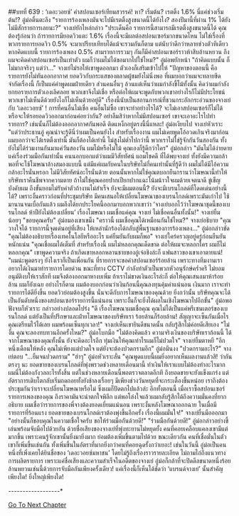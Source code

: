 ##บทที่ 639 : ‘เดอะวอยซ์’ ค่าสปอนเซอร์เทียมสวรรค์!
หา?
เริ่มต้น?
เรตติ้ง 1.6% นี่แค่ช่วงเริ่มต้น!?
อู๋ม่อตื่นตะลึง "รายการร้องเพลงมันจะไปมีเรตติ้งสูงขนาดนี้ได้ยังไง? สองปีมานี้ที่ผ่าน 1% ได้ยังไม่มีสักรายการเลยนะ?"
จางเย่ยักไหล่กล่าว "ประเด็นคือ รายการนี้สามารถมีเรตติ้งสูงขนาดนี้ได้ คุณต้องรู้ก่อนว่า ถ้ารายการมียอดวิวแตะ 1.6% เรื่องนี้จะมีผลต่อสปอนเซอร์มากขนาดไหน ไม่ใช่เรื่องที่พวกรายการยอดวิว 0.5% จะมาเปรียบเทียบได้แม้จะรวมกันก็ตาม แต่นับว่าดีกว่าหลายช่วงตัวทีเดียว หากคิดแบบนี้ รายการร้องเพลง 0.5% สามรายการรวมๆ กันก็มีค่าสปอนเซอร์ราวห้าสิบล้านหยวน ถึงผมจะคิดค่าสปอนเซอร์เป็นเท่าตัว ผมก็ว่าผมไม่ได้ขอมากไปใช่ไหม?"
อู๋ม่อพยักหน้า "ถ้าคิดแบบนั้น ก็ไม่มากจริงๆ แต่ว่า..."
จางเย่ไม่รอให้เขาพูดออกมา ตัวเองก็เสริมเข้าไปให้ "ปัญหาของตอนนี้ คือรายการยังไม่ทันออกอากาศ ยอดวิวกับกระแสของตลาดผู้ชมยังไม่นิ่งพอ ที่ผมบอกว่าผมจะทลายขีดจำกัดเรื่องนี้ ก็เป็นแค่คำพูดผมฝ่ายเดียว ส่วนคนอื่นๆ ล้วนแต่เห็นว่าผมกำลังขี้โม้ทั้งนั้น คิดว่าผมกำลังยกยอรายการตัวเองเลิศลอย พวกเขาจึงไม่เชื่อ หรือต่อให้ผมจะพูดกับพวกเขาอย่างไรก็ไม่มีประโยชน์ พวกเขาไม่เห็นดีด้วยยังไงก็ไม่เห็นด้วยอยู่ดี"
เรื่องนี้นับเป็นสถานการณ์ที่ชวนกระอักกระอ่วนของจางเย่กับ ‘เดอะวอยซ์’ !
การที่คนอื่นไม่เชื่อ คนอื่นไม่ซื้อ เขาจะทำอย่างไรได้? จะไม่เอาสปอนเซอร์ก็ไม่ได้ หรือจะให้รอยอดวิวออกมาก่อนค่อยว่ากัน? อย่าลืมสิว่าหากไม่มีสปอนเซอร์ เขาจะเอาอะไรไปทำรายการ? เช่นนั้นก็ไม่ต้องออกอากาศกันพอดี ติดแหง็กอยู่ตรงนี้นี่แหละ!
อู๋ม่อเงียบไป
จางเย่หัวเราะ "แต่ว่าประธานอู๋ คุณน่าจะรู้ดีนี่ว่าผมเป็นคนยังไง สำหรับเรื่องงาน ผมไม่เคยพูดโอ้อวดเกินจริงมาก่อน ผมบอกว่าจะได้เรตติ้งเท่านี้ มันก็ต้องได้เท่านี้ ไม่สูงไม่ต่ำไปกว่านี้ พวกเราไม่ใช่รู้จักกันวันสองกัน ทั้งยังไม่ได้ร่วมงานกันมาแค่วันสองวัน ผมโม้หรือไม่โม้ คุณเองก็รู้ดีกว่าใคร"
อู๋ม่อกล่าว "มันไม่ได้ง่ายดายแค่เรื่องร่วมมือกันเท่านั้น คนนอกบอกแต่ว่าผมมีวิสัยทัศน์ แถมโชคดี ที่ได้พบจางเย่ ทั้งยังมีความกล้าพอที่จะใช้โฆษณาล้างสมองแบบนี้ แต่มีแค่ผมกับคนในบริษัทไม่กี่คนเท่านั้นที่รู้ดีว่า ผมไม่ได้มีไอ้ความกล้าอะไรนั่นหรอก ไม่มีวิสัยทัศน์อะไรนั่นด้วย ตอนนั้นหากไม่ใช่คุณตบอกยืนกรานว่าโฆษณานี้ทำให้บริษัทเราคืนชีพจากความตาย ถ้าไม่ใช่คุณคอยปากเปียกปากแฉะโน้มน้าวใจผมด้วยเจตนาดี ขู่เข็ญบังคับผม ถึงขั้นยอมไม่รับค่าตัวถ้างานไม่สำเร็จ ยังจะมีผมตอนนี้? ยังจะมีเบรนโกลด์ที่โดดเด่นอย่างนี้ได้? เพราะงั้นคราวก่อนที่ประชุมบริษัท มีคนเสนอให้เปลี่ยนโฆษณาของเบรนโกลด์เพราะมันเก่าไป ใช้มานานจนเบื่อกันแล้ว ผมถึงได้ยกประโยคนี้ออกมาบอกพวกเขาว่า ‘จางเย่บอกไว้ว่าโฆษณาชุดนี้ของเบรนโกลด์ ห้าปียังไม่ต้องเปลี่ยน’ เรื่องโฆษณา ผมเชื่อแค่คุณ จางเย่ ไม่เชื่อคนอื่นทั้งนั้น!"
จางเย่ยิ้มน้อยๆ "ขอบคุณครับ"
อู๋ม่อมองเขาเขม็ง "คราวนี้ ผมเชื่อคุณได้เหมือนกันใช่ไหม?"
จางเย่อธิบาย "คุณวางใจได้ รายการนี้จุดเด่นอยู่ที่เสียง ให้เหล่านักร้องได้กลับสู่พื้นฐานของการร้องเพลง..."
อู๋ม่อกล่าวขัด "คุณไม่ต้องอธิบายเรื่องเทคโนโลยีหรืออะไร แค่ยืนยันกับผมก็พอ"
จางเย่ใคร่ครวญอยู่ครู่ก่อนยืนยันหนักแน่น "คุณเชื่อผมได้เต็มที่ สำหรับเรื่องนี้ ผมไม่หลอกคุณเด็ดขาด ต่อให้ผมจะหลอกใคร ผมก็ไม่หลอกคุณ" เขาพูดความจริง ถ้าเกิดเขาหลอกหลานชายของอู๋เจ๋อชิงล่ะก็ แฟนสาวของเขาเอาตายแน่! "ผมน่ะพูดตรงๆ ยังไงเราก็เป็นเพื่อนกัน ที่รายการจะขอค่าสปอนเซอร์ร้อยล้าน เพราะทางทีมงานเราอยากได้เงินมาทำรายการโดยด่วน ขณะที่ทาง CCTV กำลังทำตัวเป็นพวกหัวอนุรักษ์คร่ำครึ ไม่ยอมอนุมัติงบให้เราสักที ผมจึงต้องออกมาหางบเพิ่ม ถ้าเราไม่ขาดเงินอะไรล่ะก็ ต่อให้คุณเสนอมาห้าร้อยล้าน ผมก็ยังเฉย อย่างไรก็ตาม ผมต้องบอกก่อนว่าเงินก้อนนี้คุณลงทุนคุ้มค่าแน่นอน เงินมาก เราจะทำรายการได้ดียิ่งขึ้น ยอดวิวย่อมต้องสูงขึ้น นั่นจะดีกับการโฆษณาของคุณด้วย ยิ่งกว่านั้น บริษัทคุณจะได้เป็นอันดับหนึ่งของสปอนเซอร์รายการนี้แน่นอน เพราะงั้นก็จะยิ่งได้ผลในเชิงโฆษณาไปอีกขั้น"
อู๋ม่อพอฟังจบก็หัวเราะ กล่าวอย่างปลอดโปร่ง "ดี เรื่องโฆษณาผมเชื่อคุณ คุณไม่ได้เป็นแค่พรีเซนเตอร์ของเบรนโกลด์ แต่ยังเป็นที่ปรึกษาและฝ่ายโฆษณาของบริษัทเรา ร้อยล้านก็ร้อยล้าน! สัญญาจะเซ็นกันเมื่อไร คุณเตรียมไว้ได้เลย ผมพร้อมเซ็นทุกเวลา!"
จางเย่เห็นเขายินดีขนาดนั้น กลับรู้สึกไม่ค่อยดีเสียเอง "ไม่งั้น คุณจะลองทบทวนอีกครั้งไหม?"
อู๋ม่อโบกมือ "ไม่ต้องคิดแล้ว ความจริงเงินของบริษัทเราก้อนนี้ ได้จากโฆษณาของคุณทั้งนั้น ยังจะคิดอะไรอีก ทุ่มเงินให้คุณเท่าไรผมก็ไม่ปวดใจ"
จางเย่ยิ้มตาหยี "อีกหนึ่งเดือนให้หลัง คุณไม่เพียงแต่ปวดใจ แต่ยังจะต้องปวดกรามอีก"
อู๋ม่อมึนงง "ปวดกรามอะไร?"
จางเย่ตอบ "...ยิ้มจนปวดกราม"
"ฮ่าๆ" อู๋ม่อหัวเราะลั่น "คุณพูดแบบนี้ผมยิ่งอยากเห็นผลงานแล้วสิ! ว่ากันตรงๆ นะ ยอดขายของเบรนโกลด์ที่พุ่งพรวดช่วงหลายเดือนมานี้ ทำเงินให้เราแบบไม่ต้องทำอะไรมาก ผมนี่ไม่ต้องกังวลอะไรทั้งสิ้น แต่ในช่วงหลายเดือนนี้พอตรวจตลาดอีกที ถึงยอดขายจะยังแข็งแกร่ง แต่อัตราการเติบโตกลับเริ่มถดถอยทั้งยังช้าลงเรื่อยๆ มีเพียงช่วงวันหยุดที่จะกระเตื้องขึ้นหน่อย เราถึงต้องประชุมกันว่าเราจะเปลี่ยนโฆษณาหรือไม่ ซึ่งผมก็ปัดตกไปแล้วล่ะ อีกทั้งตอนนี้ เมื่อเราซื้อสปอนเซอร์รายการเพลงของคุณ ถึงราคามันจะน่าตกใจพิลึก แต่พอโล่งใจแล้วผมกลับรู้สึกได้ถึงความมั่นคงที่ยากอธิบาย ผมเชื่อว่ารายการของพี่จางต้องยอดเยี่ยมแน่นอน เพราะงั้นหลังโฆษณาออกฉาย ในเมื่อมีรายการที่ร้อนแรง ยอดขายของเบรนโกลด์เราต้องพุ่งขึ้นอีกครั้ง เรื่องนี้ผมมั่นใจ!"
จางเย่ยื่นมือออกมา "อย่างนั้นก็ขอบคุณในความเชื่อใจครับ ขอให้ร่วมมือกันด้วยดี!"
"ร่วมมือกันด้วยดี!" อู๋ม่อกล่าวอย่างขี้เล่นพร้อมจับมือไปด้วยกัน
ด้วยชื่อเสียงของจางเย่ที่พุ่งทะยานไม่หยุดยั้ง คนที่คอยเคลือบแคลงเขามีแต่มากขึ้น เพราะคนรู้จักเขานั้นยิ่งมายิ่งมาก ย่อมต้องเพิ่มขึ้นตามไปด้วย ขณะเดียวกัน คนที่เชื่อมั่นในตัวเขาก็เพิ่มขึ้นเช่นกัน ทั้งเพิ่มขึ้นในอัตราที่มากยิ่งกว่าคนที่คอยฉุดรั้งกว่าเยอะ!
เช่นในวันนี้ อู๋ม่อเป็นคนหนึ่งที่เพิ่งเคยได้ยินชื่อของ ‘เดอะวอยซ์มหาชน’ โดยไม่รู้ถึงเรื่องราวรายละเอียด ไม่ถามไถ่ถึงแนวทางการผลิตรายการ เพราะแค่ชื่อเสียงและความสำเร็จในอดีตของจางเย่ อู๋ม่อก็กล้าที่จะปิดดีลขนาดหนึ่งร้อยล้านหยวนเช่นนี้ด้วยการจับมือกันเพียงครั้งเดียว! แค่เรื่องนี้ก็เห็นได้ชัดว่า ‘แบรนด์จางเย่’ นั้นสำคัญเพียงใด! ยิ่งใหญ่เพียงใด!




*-*-*-*-*-*-*-*-*-*-*-*-*-*-*-*-*-*-*


[Go To Next Chapter]( ./40.md)